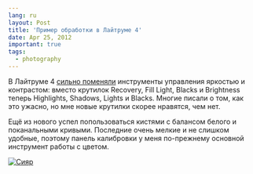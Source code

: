 ```yaml
---
lang: ru
layout: Post
title: 'Пример обработки в Лайтруме 4'
date: Apr 25, 2012
important: true
tags:
  - photography
---
```


В Лайтруме 4 [сильно поменяли](http://birdwatcher.ru/blog/5302 "Чего не хватает Лайтруму и что будет в 4-й версии") инструменты управления яркостью и контрастом: вместо крутилок Recovery, Fill Light, Blacks и Brightness теперь Highlights, Shadows, Lights и Blacks. Многие писали о том, как это ужасно, но мне новые крутилки скорее нравятся, чем нет.

Ещё из нового успел попользоваться кистями с балансом белого и поканальными кривыми. Последние очень мелкие и не слишком удобные, поэтому панель калибровки у меня по-прежнему основной инструмент работы с цветом.

[![Сияр](http://wow.sapegin.me/3T0u0Q1n0R29/ciyar.jpg)](http://wow.sapegin.me/3S2x3W0i2M41/ciyar.jpg)
